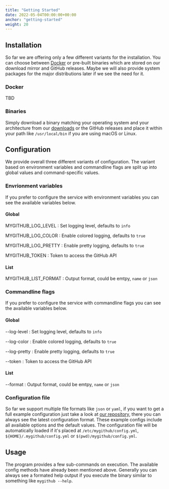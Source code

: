 ```yaml
---
title: "Getting Started"
date: 2022-05-04T00:00:00+00:00
anchor: "getting-started"
weight: 20
---
```


## Installation

So far we are offering only a few different variants for the installation. You
can choose between [Docker][docker] or pre-built binaries which are stored on
our download mirror and GitHub releases. Maybe we will also provide system
packages for the major distributions later if we see the need for it.

### Docker

TBD

### Binaries

Simply download a binary matching your operating system and your architecture
from our [downloads][downloads] or the GitHub releases and place it within your
path like `/usr/local/bin` if you are using macOS or Linux.

## Configuration

We provide overall three different variants of configuration. The variant based
on environment variables and commandline flags are split up into global values
and command-specific values.

### Envrionment variables

If you prefer to configure the service with environment variables you can see
the available variables below.

#### Global

MYGITHUB_LOG_LEVEL
: Set logging level, defaults to `info`

MYGITHUB_LOG_COLOR
: Enable colored logging, defaults to `true`

MYGITHUB_LOG_PRETTY
: Enable pretty logging, defaults to `true`

MYGITHUB_TOKEN
: Token to access the GitHub API

#### List

MYGITHUB_LIST_FORMAT
: Output format, could be emtpy, `name` or `json`

### Commandline flags

If you prefer to configure the service with commandline flags you can see the
available variables below.

#### Global

--log-level
: Set logging level, defaults to `info`

--log-color
: Enable colored logging, defaults to `true`

--log-pretty
: Enable pretty logging, defaults to `true`

--token
: Token to access the GitHub API

#### List

--format
: Output format, could be emtpy, `name` or `json`

### Configuration file

So far we support multiple file formats like `json` or `yaml`, if you want to
get a full example configuration just take a look at [our repository][repo],
there you can always see the latest configuration format. These example configs
include all available options and the default values. The configuration file
will be automatically loaded if it's placed at
`/etc/mygithub/config.yml`, `${HOME}/.mygithub/config.yml` or
`$(pwd)/mygithub/config.yml`.

## Usage

The program provides a few sub-commands on execution. The available config
methods have already been mentioned above. Generally you can always see a
formated help output if you execute the binary similar to something like
 `mygithub --help`.

[docker]: https://www.docker.com/
[downloads]: https://dl.webhippie.de/
[repo]: https://github.com/webhippie/mygithub/tree/master/config
